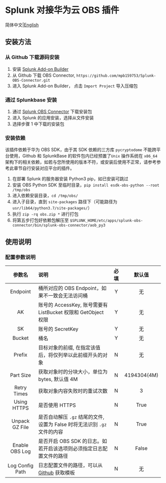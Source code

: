 # Splunk 对接华为云 OBS 插件
简体中文|[English](https://github.com/mpb159753/Splunk-OBS-Connector/blob/master/README-EN.md)

## 安装方法

### 从 Github 下载源码安装
1. 安装 [Splunk Add-on Builder](https://splunkbase.splunk.com/app/2962/)
2. 从 Github 下载 OBS Connector, `https://github.com/mpb159753/Splunk-OBS-Connector.git`
3. 进入 Splunk Add-on Builder， 点击 `Import Project` 导入压缩包


### 通过 Splunkbase 安装
1. 通过 [Splunk OBS Connector](https://splunkbase.splunk.com/app/24484/) 下载安装包
2. 进入 Splunk 的应用安装，选择从文件安装
3. 选择步骤 1 中下载的安装包

### 安装依赖
该插件依赖于华为 OBS SDK，由于其 SDK 依赖的三方库 `pycryptodome` 不能跨平台使用，Github 和 SplunkBase 的软件包内已经预置了`Unix` 操作系统在 `x86_64` 架构下的相关依赖，如若与您所使用的版本不符，或安装后使用不正常，请参考参考此章节自行安装对应平台的插件。

1. 在部署 Splunk 的服务器安装 Python3 pip，如已安装可跳过
2. 安装 OBS Python SDK 至临时目录，`pip install esdk-obs-python --root /tmp/obs`
3. 进入依赖安装目录，`cd /tmp/obs/`
4. 进入子目录，直到 `site-packages` 路径下（可能路径为`usr/lib64/python3.7/site-packages/`）
5. 执行 `zip -rq obs.zip *` 进行打包
6. 将第五步打包好依赖包解压至 `$SPLUNK_HOME/etc/apps/splunk-obs-connector/bin/splunk-obs-connector/aob_py3`

## 使用说明

### 配置参数说明

|       参数名       | 说明                                                                                                           | 必填  |     默认值     |
|:---------------:|:-------------------------------------------------------------------------------------------------------------|:---:|:-----------:|
|    Endpoint     | 桶所对应的 OBS Endpoint，如果不一致会无法访问桶                                                                               |  Y  |      无      |
|       AK        | 账号的 AccessKey, 账号需要有 ListBucket 权限和 GetObject 权限                                                             |  Y  |      无      |
|       SK        | 账号的 SecretKey                                                                                                |  Y  |      无      |
|     Bucket      | 桶名                                                                                                           |  Y  |      无      |
|     Prefix      | 目标对象的前缀, 在指定该值后，将仅列举以此前缀开头的对象                                                                                |  N  |      无      |
|    Part Size    | 获取对象时的分块大小，单位为 bytes, 默认值 4M                                                                                 |  N  | 4194304(4M) |
|   Retry Times   | 获取对象内容失败时的重试次数                                                                                               |  N  |      3      |
|   Using HTTPS   | 是否使用 HTTPS                                                                                                   |  N  |    True     |
| Unpack GZ File  | 是否自动解压 `.gz` 结尾的文件, 设置为 False 时将无法识别 `.gz` 文件的内容                                                             |  N  |    True     |
| Enable OBS Log  | 是否开启 OBS SDK 的日志。如若开启该选项则必须指定日志配置文件的路径                                                                       |  N  |    False    |
| Log Config Path | 日志配置文件的路径，可以从  [Github](https://github.com/huaweicloud/huaweicloud-sdk-python-obs/blob/master/log.conf) 获取模板 |  N  |      无      |


